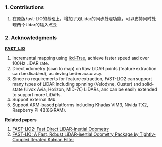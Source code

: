 ### 1. Contributions

1. 在原版Fast-LIO的基础上，增加了双Lidar的同步处理功能，可以支持同时处理两个Lidar的输入点云

### 2. Acknowledgments

**[FAST_LIO](https://github.com/hku-mars/FAST_LIO.git)**
1. Incremental mapping using [ikd-Tree](https://github.com/hku-mars/ikd-Tree), achieve faster speed and over 100Hz LiDAR rate.
2. Direct odometry (scan to map) on Raw LiDAR points (feature extraction can be disabled), achieving better accuracy.
3. Since no requirements for feature extraction, FAST-LIO2 can support many types of LiDAR including spinning (Velodyne, Ouster) and solid-state (Livox Avia, Horizon, MID-70) LiDARs, and can be easily extended to support more LiDARs.
4. Support external IMU.
5. Support ARM-based platforms including Khadas VIM3, Nivida TX2, Raspberry Pi 4B(8G RAM).

**Related papers** 
1. [FAST-LIO2: Fast Direct LiDAR-inertial Odometry](doc/Fast_LIO_2.pdf)
2. [FAST-LIO: A Fast, Robust LiDAR-inertial Odometry Package by Tightly-Coupled Iterated Kalman Filter](https://arxiv.org/abs/2010.08196)
